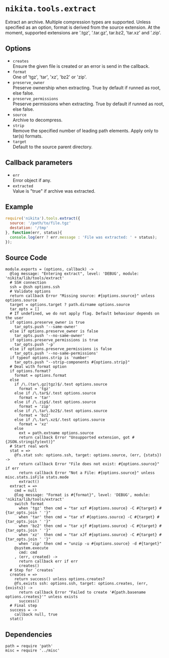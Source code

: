 
# `nikita.tools.extract`

Extract an archive. Multiple compression types are supported. Unless
specified as an option, format is derived from the source extension. At the
moment, supported extensions are '.tgz', '.tar.gz', tar.bz2, 'tar.xz' and '.zip'.

## Options

* `creates`   
  Ensure the given file is created or an error is send in the callback.  
* `format`   
  One of 'tgz', 'tar', 'xz', 'bz2' or 'zip'.   
* `preserve_owner`   
  Preserve ownership when extracting. True by default if runned as root, else false.   
* `preserve_permissions`   
  Preserve permissions when extracting. True by default if runned as root, else false.   
* `source`   
  Archive to decompress.   
* `strip`   
  Remove the specified number of leading path elements. Apply only to tar(s) formats.   
* `target`   
  Default to the source parent directory.   

## Callback parameters

* `err`   
  Error object if any.   
* `extracted`   
  Value is "true" if archive was extracted.   

## Example

```javascript
require('nikita').tools.extract({
  source: '/path/to/file.tgz'
  destation: '/tmp'
}, function(err, status){
  console.log(err ? err.message : 'File was extracted: ' + status);
});
```

## Source Code

    module.exports = (options, callback) ->
      @log message: "Entering extract", level: 'DEBUG', module: 'nikita/lib/tools/extract'
      # SSH connection
      ssh = @ssh options.ssh
      # Validate options
      return callback Error "Missing source: #{options.source}" unless options.source
      target = options.target ? path.dirname options.source
      tar_opts = []
      # If undefined, we do not apply flag. Default behaviour depends on the user
      if options.preserve_owner is true
        tar_opts.push '--same-owner'
      else if options.preserve_owner is false
        tar_opts.push '--no-same-owner'
      if options.preserve_permissions is true
        tar_opts.push '-p'
      else if options.preserve_permissions is false
        tar_opts.push '--no-same-permissions'
      if typeof options.strip is 'number'
        tar_opts.push "--strip-components #{options.strip}"
      # Deal with format option
      if options.format?
        format = options.format
      else
        if /\.(tar\.gz|tgz)$/.test options.source
          format = 'tgz'
        else if /\.tar$/.test options.source
          format = 'tar'
        else if /\.zip$/.test options.source
          format = 'zip'
        else if /\.tar\.bz2$/.test options.source
          format = 'bz2'
        else if /\.tar\.xz$/.test options.source
          format = 'xz'
        else
          ext = path.extname options.source
          return callback Error "Unsupported extension, got #{JSON.stringify(ext)}"
      # Start real work
      stat = =>
        @fs.stat ssh: options.ssh, target: options.source, (err, {stats}) ->
          return callback Error "File does not exist: #{options.source}" if err
          return callback Error "Not a File: #{options.source}" unless misc.stats.isFile stats.mode
          extract()
      extract = =>
        cmd = null
        @log message: "Format is #{format}", level: 'DEBUG', module: 'nikita/lib/tools/extract'
        switch format
          when 'tgz' then cmd = "tar xzf #{options.source} -C #{target} #{tar_opts.join ' '}"
          when 'tar' then cmd = "tar xf #{options.source} -C #{target} #{tar_opts.join ' '}"
          when 'bz2' then cmd = "tar xjf #{options.source} -C #{target} #{tar_opts.join ' '}"
          when 'xz'  then cmd = "tar xJf #{options.source} -C #{target} #{tar_opts.join ' '}"
          when 'zip' then cmd = "unzip -u #{options.source} -d #{target}"
        @system.execute
          cmd: cmd
        , (err, created) ->
          return callback err if err
          creates()
      # Step for `creates`
      creates = =>
        return success() unless options.creates?
        @fs.exists ssh: options.ssh, target: options.creates, (err, {exists}) ->
          return callback Error "Failed to create '#{path.basename options.creates}'" unless exists
          success()
      # Final step
      success = ->
        callback null, true
      stat()

## Dependencies

    path = require 'path'
    misc = require '../misc'
